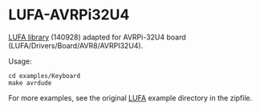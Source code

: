 LUFA-AVRPi32U4
==============

[LUFA library](http://www.fourwalledcubicle.com/LUFA.php) (140928) adapted for AVRPi-32U4 board (LUFA/Drivers/Board/AVR8/AVRPI32U4).

Usage:

	cd examples/Keyboard
	make avrdude

For more examples, see the original [LUFA](http://www.fourwalledcubicle.com/LUFA.php) example directory in the zipfile.
